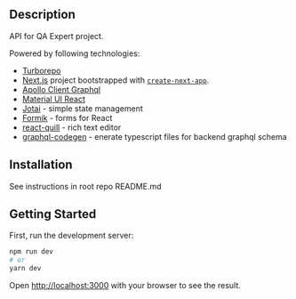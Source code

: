 ## Description

API for QA Expert project.

Powered by following technologies:

- [Turborepo](https://turbo.build/)
- [Next.js](https://nextjs.org/) project bootstrapped with [`create-next-app`](https://github.com/vercel/next.js/tree/canary/packages/create-next-app).
- [Apollo Client Graphql](https://www.apollographql.com/docs/react/)
- [Material UI React](https://mui.com/material-ui/getting-started/overview/)
- [Jotai](https://jotai.org/) - simple state management
- [Formik](https://formik.org/) - forms for React
- [react-quill](https://www.npmjs.com/package/react-quill) - rich text editor
- [graphql-codegen](https://the-guild.dev/graphql/codegen/docs/getting-started) - enerate typescript files for backend graphql schema

## Installation

See instructions in root repo README.md

## Getting Started

First, run the development server:

```bash
npm run dev
# or
yarn dev
```

Open [http://localhost:3000](http://localhost:3000) with your browser to see the result.
